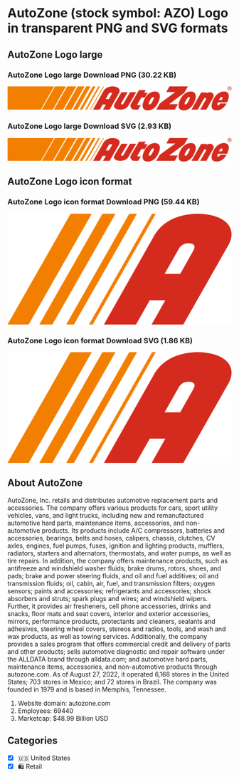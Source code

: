 # AutoZone (stock symbol: AZO) Logo in transparent PNG and SVG formats

## AutoZone Logo large

### AutoZone Logo large Download PNG (30.22 KB)

![AutoZone Logo large Download PNG (30.22 KB)](/img/orig/AZO_BIG-be2b5bde.png)

### AutoZone Logo large Download SVG (2.93 KB)

![AutoZone Logo large Download SVG (2.93 KB)](/img/orig/AZO_BIG-75f6b0f2.svg)

## AutoZone Logo icon format

### AutoZone Logo icon format Download PNG (59.44 KB)

![AutoZone Logo icon format Download PNG (59.44 KB)](/img/orig/AZO-e4bcc390.png)

### AutoZone Logo icon format Download SVG (1.86 KB)

![AutoZone Logo icon format Download SVG (1.86 KB)](/img/orig/AZO-d120f7b9.svg)

## About AutoZone

AutoZone, Inc. retails and distributes automotive replacement parts and accessories. The company offers various products for cars, sport utility vehicles, vans, and light trucks, including new and remanufactured automotive hard parts, maintenance items, accessories, and non-automotive products. Its products include A/C compressors, batteries and accessories, bearings, belts and hoses, calipers, chassis, clutches, CV axles, engines, fuel pumps, fuses, ignition and lighting products, mufflers, radiators, starters and alternators, thermostats, and water pumps, as well as tire repairs. In addition, the company offers maintenance products, such as antifreeze and windshield washer fluids; brake drums, rotors, shoes, and pads; brake and power steering fluids, and oil and fuel additives; oil and transmission fluids; oil, cabin, air, fuel, and transmission filters; oxygen sensors; paints and accessories; refrigerants and accessories; shock absorbers and struts; spark plugs and wires; and windshield wipers. Further, it provides air fresheners, cell phone accessories, drinks and snacks, floor mats and seat covers, interior and exterior accessories, mirrors, performance products, protectants and cleaners, sealants and adhesives, steering wheel covers, stereos and radios, tools, and wash and wax products, as well as towing services. Additionally, the company provides a sales program that offers commercial credit and delivery of parts and other products; sells automotive diagnostic and repair software under the ALLDATA brand through alldata.com; and automotive hard parts, maintenance items, accessories, and non-automotive products through autozone.com. As of August 27, 2022, it operated 6,168 stores in the United States; 703 stores in Mexico; and 72 stores in Brazil. The company was founded in 1979 and is based in Memphis, Tennessee.

1. Website domain: autozone.com
2. Employees: 69440
3. Marketcap: $48.99 Billion USD


## Categories
- [x] 🇺🇸 United States
- [x] 🛍️ Retail
